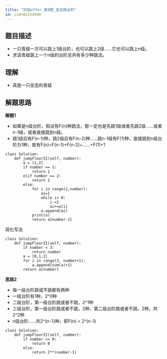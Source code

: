 ```yaml
---
title: "剑指offer_第9题_变态跳台阶"
id: csdn82154998
---
```


## 题目描述

*   一只青蛙一次可以跳上1级台阶，也可以跳上2级……它也可以跳上n级。
*   求该青蛙跳上一个n级的台阶总共有多少种跳法。

## 理解

*   真是一只变态的青蛙

## 解题思路

**解题1**

*   如果是n级台阶，假设有F(n)种跳法，那一定也是先跳1级或者先跳2级……或者n-1级，或者直接跳到n级。
*   跳1级后有F(n-1)种，跳2级后有F(n-2)种……跳n-1级有F(1)种，直接跳到n级台阶为1种，故有F(n)=F(n-1)+F(n-2)+……+F(1)+1

```
class Solution:
    def jumpFloorII(self, number):
        a = [1,2]
        if number == 1:
            return 1
        elif number == 2:
            return 2
        else:
            for i in range(2,number):
                ai=1
                while i> 0:                  
                    i-=1
                    ai+=a[i]
                a.append(ai)
            print(a)
            return a[number-1]
```

简化写法

```
class Solution:
    def jumpFloorII(self, number):
        if number < 3:
            return number
        a = [0,1,2]
        for i in range(3, number+1):
            a.append(sum(a)+1)
        return a[number]
```

**思路2**

*   每一级台阶跳或不跳都有两种
*   一级台阶有1种，2^0种
*   二级台阶，第一级台阶跳或者不跳，2^1种
*   三级台阶，第一级台阶跳或者不跳，2种，第二级台阶跳或者不跳，2种，共2^2种
*   n级台阶……共2^{n-1}种，即F(n) = 2^(n-1)

```
class Solution:
    def jumpFloorII(self, number):
        if number <= 0:
            return 0
        else:
            return 2**(number-1)
```